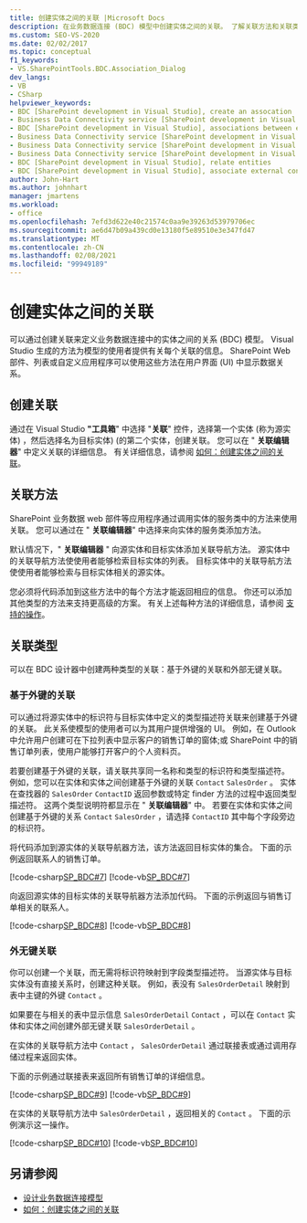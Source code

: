 ```yaml
---
title: 创建实体之间的关联 |Microsoft Docs
description: 在业务数据连接 (BDC) 模型中创建实体之间的关联。 了解关联方法和关联类型。
ms.custom: SEO-VS-2020
ms.date: 02/02/2017
ms.topic: conceptual
f1_keywords:
- VS.SharePointTools.BDC.Association_Dialog
dev_langs:
- VB
- CSharp
helpviewer_keywords:
- BDC [SharePoint development in Visual Studio], create an assocation
- Business Data Connectivity service [SharePoint development in Visual Studio], associations between entities
- BDC [SharePoint development in Visual Studio], associations between entities
- Business Data Connectivity service [SharePoint development in Visual Studio], create an assocation
- Business Data Connectivity service [SharePoint development in Visual Studio], associate external content types
- Business Data Connectivity service [SharePoint development in Visual Studio], relate entities
- BDC [SharePoint development in Visual Studio], relate entities
- BDC [SharePoint development in Visual Studio], associate external content types
author: John-Hart
ms.author: johnhart
manager: jmartens
ms.workload:
- office
ms.openlocfilehash: 7efd3d622e40c21574c0aa9e39263d53979706ec
ms.sourcegitcommit: ae6d47b09a439cd0e13180f5e89510e3e347fd47
ms.translationtype: MT
ms.contentlocale: zh-CN
ms.lasthandoff: 02/08/2021
ms.locfileid: "99949189"
---
```

# <a name="create-an-association-between-entities"></a>创建实体之间的关联
  可以通过创建关联来定义业务数据连接中的实体之间的关系 (BDC) 模型。 Visual Studio 生成的方法为模型的使用者提供有关每个关联的信息。 SharePoint Web 部件、列表或自定义应用程序可以使用这些方法在用户界面 (UI) 中显示数据关系。

## <a name="create-an-association"></a>创建关联
 通过在 Visual Studio **"工具箱**" 中选择 "**关联**" 控件，选择第一个实体 (称为源实体) ，然后选择名为目标实体)  (的第二个实体，创建关联。 您可以在 " **关联编辑器**" 中定义关联的详细信息。 有关详细信息，请参阅 [如何：创建实体之间的关联](../sharepoint/how-to-create-an-association-between-entities.md)。

## <a name="association-methods"></a>关联方法
 SharePoint 业务数据 web 部件等应用程序通过调用实体的服务类中的方法来使用关联。 您可以通过在 " **关联编辑器**" 中选择来向实体的服务类添加方法。

 默认情况下，" **关联编辑器** " 向源实体和目标实体添加关联导航方法。 源实体中的关联导航方法使使用者能够检索目标实体的列表。 目标实体中的关联导航方法使使用者能够检索与目标实体相关的源实体。

 您必须将代码添加到这些方法中的每个方法才能返回相应的信息。 你还可以添加其他类型的方法来支持更高级的方案。 有关上述每种方法的详细信息，请参阅 [支持的操作](/previous-versions/office/developer/sharepoint-2010/ee557363(v=office.14))。

## <a name="types-of-associations"></a>关联类型
 可以在 BDC 设计器中创建两种类型的关联：基于外键的关联和外部无键关联。

### <a name="foreign-key-based-association"></a>基于外键的关联
 可以通过将源实体中的标识符与目标实体中定义的类型描述符关联来创建基于外键的关联。 此关系使模型的使用者可以为其用户提供增强的 UI。 例如，在 Outlook 中允许用户创建可在下拉列表中显示客户的销售订单的窗体;或 SharePoint 中的销售订单列表，使用户能够打开客户的个人资料页。

 若要创建基于外键的关联，请关联共享同一名称和类型的标识符和类型描述符。 例如，您可以在实体和实体之间创建基于外键的关联 `Contact` `SalesOrder` 。 实体在查找器的 `SalesOrder` `ContactID` 返回参数或特定 finder 方法的过程中返回类型描述符。 这两个类型说明符都显示在 " **关联编辑器**" 中。 若要在实体和实体之间创建基于外键的关系 `Contact` `SalesOrder` ，请选择 `ContactID` 其中每个字段旁边的标识符。

 将代码添加到源实体的关联导航器方法，该方法返回目标实体的集合。 下面的示例返回联系人的销售订单。

 [!code-csharp[SP_BDC#7](../sharepoint/codesnippet/CSharp/SP_BDC/bdcmodel1/contactservice.cs#7)]
 [!code-vb[SP_BDC#7](../sharepoint/codesnippet/VisualBasic/sp_bdc/bdcmodel1/contactservice.vb#7)]

 向返回源实体的目标实体的关联导航器方法添加代码。 下面的示例返回与销售订单相关的联系人。

 [!code-csharp[SP_BDC#8](../sharepoint/codesnippet/CSharp/SP_BDC/bdcmodel1/salesorderservice.cs#8)]
 [!code-vb[SP_BDC#8](../sharepoint/codesnippet/VisualBasic/sp_bdc/bdcmodel1/salesorderservice.vb#8)]

### <a name="foreign-keyless-association"></a>外无键关联
 你可以创建一个关联，而无需将标识符映射到字段类型描述符。 当源实体与目标实体没有直接关系时，创建这种关联。 例如，表没有 `SalesOrderDetail` 映射到表中主键的外键 `Contact` 。

 如果要在与相关的表中显示信息 `SalesOrderDetail` `Contact` ，可以在 `Contact` 实体和实体之间创建外部无键关联 `SalesOrderDetail` 。

 在实体的关联导航方法中 `Contact` ， `SalesOrderDetail` 通过联接表或通过调用存储过程来返回实体。

 下面的示例通过联接表来返回所有销售订单的详细信息。

 [!code-csharp[SP_BDC#9](../sharepoint/codesnippet/CSharp/SP_BDC/bdcmodel1/contactservice.cs#9)]
 [!code-vb[SP_BDC#9](../sharepoint/codesnippet/VisualBasic/sp_bdc/bdcmodel1/contactservice.vb#9)]

 在实体的关联导航方法中 `SalesOrderDetail` ，返回相关的 `Contact` 。 下面的示例演示这一操作。

 [!code-csharp[SP_BDC#10](../sharepoint/codesnippet/CSharp/SP_BDC/bdcmodel1/salesorderdetailservice.cs#10)]
 [!code-vb[SP_BDC#10](../sharepoint/codesnippet/VisualBasic/sp_bdc/bdcmodel1/salesorderdetailservice.vb#10)]

## <a name="see-also"></a>另请参阅
- [设计业务数据连接模型](../sharepoint/designing-a-business-data-connectivity-model.md)
- [如何：创建实体之间的关联](../sharepoint/how-to-create-an-association-between-entities.md)

